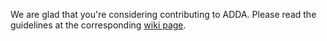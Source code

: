 We are glad that you're considering contributing to ADDA. Please read the guidelines at the corresponding [wiki page](https://github.com/adda-team/adda/wiki/InstructionCommitters).
